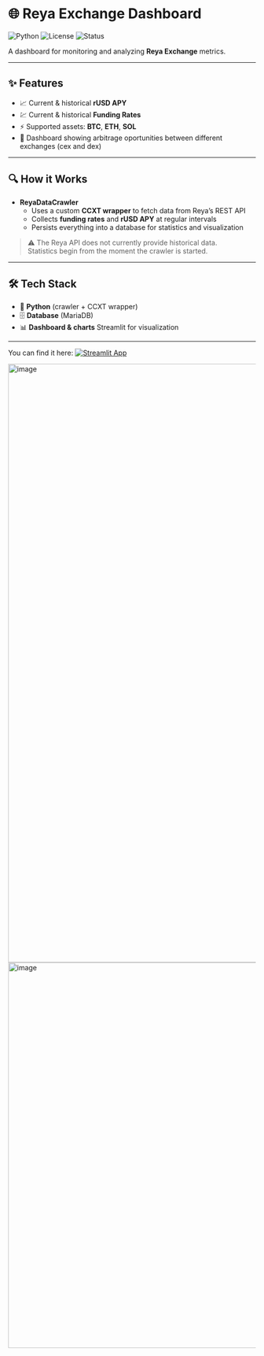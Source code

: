 # 🌐 Reya Exchange Dashboard

![Python](https://img.shields.io/badge/Python-3.9+-blue.svg?logo=python)
![License](https://img.shields.io/badge/License-MIT-green.svg)
![Status](https://img.shields.io/badge/Status-Alpha-orange)

A dashboard for monitoring and analyzing **Reya Exchange** metrics.

---

## ✨ Features

- 📈 Current & historical **rUSD APY**
- 💹 Current & historical **Funding Rates**
- ⚡ Supported assets: **BTC**, **ETH**, **SOL**
- 🚀 Dashboard showing arbitrage oportunities between different exchanges (cex and dex)

---

## 🔍 How it Works

- **ReyaDataCrawler**  
  - Uses a custom **CCXT wrapper** to fetch data from Reya’s REST API  
  - Collects **funding rates** and **rUSD APY** at regular intervals  
  - Persists everything into a database for statistics and visualization  

> ⚠️ The Reya API does not currently provide historical data.  
> Statistics begin from the moment the crawler is started.

---

## 🛠️ Tech Stack

- 🐍 **Python** (crawler + CCXT wrapper)  
- 🗄️ **Database** (MariaDB)  
- 📊 **Dashboard & charts** Streamlit for visualization  

---

You can find it here: 
[![Streamlit App](https://static.streamlit.io/badges/streamlit_badge_black_white.svg)](https://reyadashboard.streamlit.app)

<img width="2552" height="1217" alt="image" src="https://github.com/user-attachments/assets/286e2a9d-ae59-4bed-a6f1-6de3a763b1c9" />
<img width="1620" height="784" alt="image" src="https://github.com/user-attachments/assets/99fbe009-b481-4cac-954f-dbe4d9a9ef8a" />

